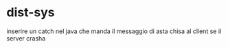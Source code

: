 # dist-sys
inserire un catch nel java che manda il messaggio di asta chisa al client se il server crasha
